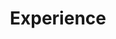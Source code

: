 ---
widget: experience
active: true
date_format: January 2006
experience:
  - title: Senior Researcher
    company: Hitachi, Ltd.
    company_url: https://www.hitachi.com/rd/
    company_logo: null
    location: Yokohama, Japan
    date_start: 2018-10-01
    date_end: 
    description: Working on several public and privately funded projects with international collaborations relating to computational trust and its applications, AI security, process mining and casual inference; amongst others.
  - title: Research Engineer
    company: KDDI Research
    company_url: https://www.kddi-research.jp/english
    company_logo: null
    location: Fujimino, Japan
    date_start: 2013-05-01
    date_end: 2018-04-30
    description: Worked on (1) a multi-institutional EUR 3M EU-Japan Horizon 2020 funded project to realise a secure data storage and privacy-preserving analytics engine over heterogeneous multi-cloud environments spanning across national borders; and (2) a Toyota ITC and KDDI Research jointly funded collaborative project with ISTI-CNR and the University of Pisa on privacy risks in trajectory data; amongst others.
  - title: Post-doctoral Research Fellow
    company: Tokai University
    company_url: https://www.u-tokai.ac.jp/
    company_logo: null
    location: Tokyo, Japan
    date_start: 2010-10-01
    date_end: 2013-03-31
    description: Developed a privacy-preserving collaborative filtering scheme over encrypted domain and demonstrated the feasibility in real world public cloud environments as part of a multi-institutional JPY 500M+ Japanese government funded project on privacy-preserving data mining on the cloud.
widget_id: experience
headless: true
weight: 40
title: Experience
subtitle: 
design:
  columns: "2"
---
